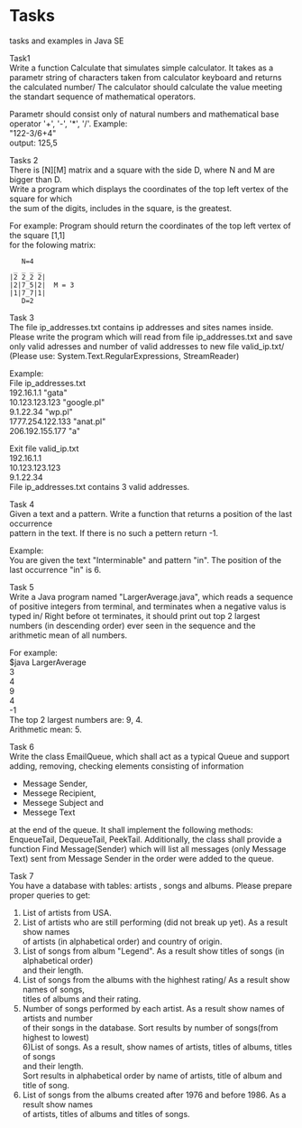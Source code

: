 # Tasks
tasks and examples in Java SE

Task1  
Write a function Calculate that simulates simple calculator. It takes as a parametr string 
of characters taken from calculator keyboard and returns the calculated number/
The calculator should calculate the value meeting the standart sequence of mathematical operators.

Parametr should consist only of natural numbers and mathematical base operator '+', '-', '*', '/'.
Example:    
"122-3/6+4"    
output: 125,5    

Tasks 2      
There is [N][M] matrix and a square with the side D, where N and M are bigger than D.  
Write a program which displays the coordinates of the top left vertex of the square for which  
the sum of the digits, includes in the square, is the greatest.    
  
For example: Program should return the coordinates of the top left vertex of the square [1,1]  
for the folowing matrix:  

       N=4
     _ _ _ _
    |2 2_2 2|
    |2|7_5|2|  M = 3
    |1|7_7|1|     
       D=2
       
       
Task 3   
The file ip_addresses.txt contains ip addresses and sites names inside. Please write
the program which will read from file ip_addresses.txt and save only valid adresses
and number of valid addresses to new file valid_ip.txt/
(Please use: System.Text.RegularExpressions, StreamReader)

Example:  
File ip_addresses.txt  
192.16.1.1 "gata"  
10.123.123.123 "google.pl"  
9.1.22.34 "wp.pl"  
1777.254.122.133 "anat.pl"  
206.192.155.177 "a"  
  
Exit file valid_ip.txt  
192.16.1.1  
10.123.123.123  
9.1.22.34  
File ip_addresses.txt contains 3 valid addresses.  

Task 4  
Given a text and a pattern. Write a function that returns a position of the last occurrence  
pattern in the text. If there is no such a pettern return -1.  
  
Example:  
You are given the text "Interminable" and pattern "in". The position of the last occurrence
"in" is 6.
  
Task 5  
Write a Java program named "LargerAverage.java", which reads a sequence of positive integers
from terminal, and terminates when a negative valus is typed in/ Right before ot terminates,
it should print out top 2 largest numbers (in descending order) ever seen in the sequence
and the arithmetic mean of all numbers.
  
For example:  
$java LargerAverage  
3  
4  
9  
4  
-1  
The top 2 largest numbers are: 9, 4.  
Arithmetic mean: 5.  
  
Task 6   
Write the class EmailQueue, which shall act as a typical Queue and support adding,
removing, checking elements consisting of information
  
- Message Sender,  
- Messege Recipient,  
- Messege Subject and  
- Messege Text  
  
at the end of the queue. It shall implement the following methods: EnqueueTail, DequeueTail,
PeekTail. Additionally, the class shall provide a function Find Message(Sender) which
will list all messages (only Message Text) sent from Message Sender in the order 
were added to the queue.  
  
Task 7  
You have a database with tables: artists , songs and albums. Please prepare proper queries to get:
  
1) List of artists from USA.  
2) List of artists who are still performing (did not break up yet). As a result show names   
of artists (in alphabetical order) and country of origin.  
3) List of songs from album "Legend". As a result show titles of songs (in alphabetical order)  
and their length.  
4) List of songs from the albums with the highhest rating/ As a result show names of songs,  
titles of albums and their rating.  
5) Number of songs performed by each artist. As a result show names of artists and number   
of their songs in the database. Sort results by number of songs(from highest to lowest)  
6)List of songs. As a result, show names of artists, titles of albums, titles of songs   
and their length.  
Sort results in alphabetical order by name of artists, title of album and title of song.  
7) List of songs from the albums created after 1976 and before 1986. As a result show names  
of artists, titles of albums and titles of songs.  
